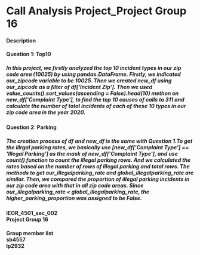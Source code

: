 # Call Analysis Project_Project Group 16
<h4>Description<br>
<h4>Question 1: Top10 <br>
<h5>In this project, we firstly analyzed the top 10 incident types in our zip code area (10025) by using pandas.DataFrame. Firstly, we indicated our_zipcode variable to be 10025. Then we created new_df using our_zipcode as a filter of df['Incident Zip']. Then we used value_counts().sort_values(ascending = False).head(10) methon on new_df['Complaint Type'], to find the top 10 causes of calls to 311 and calculate the number of total incidents of each of these 10 types in our zip code area in the year 2020.
<h4>Question 2: Parking <br>
<h5>The creation process of df and new_df is the same with Question 1.To get the illrgal parking rates, we basically use [new_df['Complaint Type'] == 'Illegal Parking'] as the mask of new_df['Complaint Type'], and use count() function to count the illegal parking rows. And we calculated the rates based on the number of rows of illegal parking and total rows. The methods to get our_illegalparking_rate and global_illegalparking_rate are similar. Then, we compared the proportion of illegal parking incidents in our zip code area with that in all zip code areas. Since our_illegalparking_rate < global_illegalparking_rate, the higher_parking_proportion was assigned to be False.

<h4>IEOR_4501_sec_002<br>
Project Group 16

<h4>Group member list<br>
sb4557<br>
lp2932<br>
